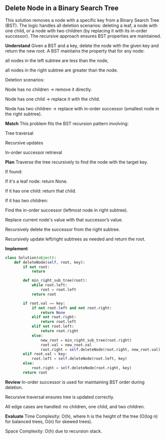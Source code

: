 ## Delete Node in a Binary Search Tree
This solution removes a node with a specific key from a Binary Search Tree (BST). The logic handles all deletion scenarios: deleting a leaf, a node with one child, or a node with two children (by replacing it with its in-order successor). The recursive approach ensures BST properties are maintained.

**Understand**
Given a BST and a key, delete the node with the given key and return the new root. A BST maintains the property that for any node:

all nodes in the left subtree are less than the node,

all nodes in the right subtree are greater than the node.

Deletion scenarios:

Node has no children → remove it directly.

Node has one child → replace it with the child.

Node has two children → replace with in-order successor (smallest node in the right subtree).

**Match**
This problem fits the BST recursion pattern involving:

Tree traversal

Recursive updates

In-order successor retrieval

**Plan**
Traverse the tree recursively to find the node with the target key.

If found:

If it's a leaf node: return None.

If it has one child: return that child.

If it has two children:

Find the in-order successor (leftmost node in right subtree).

Replace current node's value with that successor’s value.

Recursively delete the successor from the right subtree.

Recursively update left/right subtrees as needed and return the root.

**Implement**
```python
class Solution(object):
    def deleteNode(self, root, key):
        if not root:
            return

        def min_right_sub_tree(root):
            while root.left:
                root = root.left
            return root

        if root.val == key:
            if not root.left and not root.right:
                return None
            elif not root.right:
                return root.left
            elif not root.left:
                return root.right
            else:
                new_root = min_right_sub_tree(root.right)
                root.val = new_root.val
                root.right = self.deleteNode(root.right, new_root.val)
        elif root.val > key:
            root.left = self.deleteNode(root.left, key)
        else:
            root.right = self.deleteNode(root.right, key)
        return root
```
**Review**
In-order successor is used for maintaining BST order during deletion.

Recursive traversal ensures tree is updated correctly.

All edge cases are handled: no children, one child, and two children.

**Evaluate**
Time Complexity: O(h), where h is the height of the tree (O(log n) for balanced trees, O(n) for skewed trees).

Space Complexity: O(h) due to recursion stack.